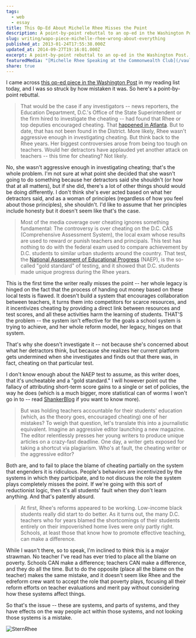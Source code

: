```yaml
---
tags:
  - web
  - essay
title: This Op-Ed About Michelle Rhee Misses the Point
description: A point-by-point rebuttal to an op-ed in the Washington Post.
slug: writing/wapo-piece-michelle-rhee-wrong-about-everything
published_at: 2013-01-24T17:55:38.000Z
updated_at: 2014-09-27T19:16:01.000Z
excerpt: A point-by-point rebuttal to an op-ed in the Washington Post.
featuredMedia: "[Michelle Rhee Speaking at the Commonwealth Club](/vault/_data/michelle-rhee-speaking-at-the-commonwealth-club.md)"
share: true
---
```


I came across [this op-ed piece in the Washington Post](http://www.washingtonpost.com/opinions/rhee-had-her-flaws-but-she-wasnt-a-cheater/2013/01/11/d84c8fa4-5a90-11e2-88d0-c4cf65c3ad15_story.html "Rhee had her flaws, but she wasn't a cheater") in my reading list today, and I was so struck by how mistaken it was. So here's a point-by-point rebuttal.

> That would be the case if any investigators -- news reporters, the Education Department, D.C.'s Office of the State Superintendent or the firm hired to investigate the cheating -- had found that Rhee or top deputies encouraged cheating. That [happened in Atlanta](http://www.washingtonpost.com/blogs/answer-sheet/post/shocking-details-of-atlanta-cheating-scandal/2011/07/06/gIQAQPhY2H_blog.html "Shocking details of Atlanta cheating scandal"). But to date, that has not been found in the District. More likely, Rhee wasn't aggressive enough in investigating cheating. But think back to the Rhee years. Her biggest controversies arose from being too tough on teachers. Would her detractors have applauded yet another attack on teachers -- this time for cheating? Not likely.

No, she wasn't aggressive enough in investigating cheating; that's the whole problem. I'm not sure at what point she decided that she wasn't going to do something because her detractors said she shouldn't (or how that at all matters), but if she did, there's a lot of other things should would be doing differently. I don't think she's ever acted based on what her detractors said, and as a woman of principles (regardless of how you feel about those principles), she shouldn't. I'd like to assume that her principles include honesty but it doesn't seem like that's the case.

> Most of the media coverage over cheating ignores something fundamental: The controversy is over cheating on the D.C. CAS (Comprehensive Assessment System), the local exam whose results are used to reward or punish teachers and principals. This test has nothing to do with the federal exam used to compare achievement by D.C. students to similar urban students around the country. That test, the [National Assessment of Educational Progress](http://nces.ed.gov/nationsreportcard/) (NAEP), is the so-called "gold standard" of testing, and it showed that D.C. students made unique progress during the Rhee years.

This is the first time the writer really misses the point -- her whole legacy is hinged on the fact that the process of handing out money based on these local tests is flawed. It doesn't build a system that encourages collaboration between teachers, it turns them into competitors for scarce resources, and it incentivizes cheating by providing a direct link between resources and test scores, and all these activities harm the learning of students. THAT'S the problem -- the system isn't effective for the goals a school system is trying to achieve, and her whole reform model, her legacy, hinges on that system.

That's why she doesn't investigate it -- not because she's concerned about what her detractors think, but because she realizes her current platform gets undermined when she investigates and finds out that there was, in fact, cheating on that particular test.

I don't know enough about the NAEP test to assume, as this writer does, that it's uncheatable and a "gold standard." I will however point out the fallacy of attributing short-term score gains to a single or set of policies, the way he does (which is a much bigger, more statistical can of worms I won't go in to -- read [ShankerBlog](http://shankerblog.org/ "Shanker Blog") if you want to know more).

> But was holding teachers accountable for their students' education (which, as the theory goes, encouraged cheating) one of her mistakes? To weigh that question, let's translate this into a journalistic equivalent. Imagine an aggressive editor launching a new magazine. The editor relentlessly presses her young writers to produce unique articles on a crazy-fast deadline. One day, a writer gets exposed for taking a shortcut via plagiarism. Who's at fault, the cheating writer or the aggressive editor?

Both are, and to fail to place the blame of cheating partially on the system that engenders it is ridiculous. People's behaviors are incentivized by the systems in which they participate, and to not discuss the role the system plays completely misses the point. If we're going with this sort of reductionist logic, then it's all students' fault when they don't learn anything. And that's patently absurd.

> At first, Rhee's reforms appeared to be working. Low-income black students really did start to do better. As it turns out, the many D.C. teachers who for years blamed the shortcomings of their students entirely on their impoverished home lives were only partly right. Schools, at least those that know how to promote effective teaching, can make a difference.

While I wasn't there, so to speak, I'm inclined to think this is a major strawman. No teacher I've read has ever tried to place all the blame on poverty. Schools CAN make a difference; teachers CAN make a difference, and they do all the time. But to do the opposite (place all the blame on the teacher) makes the same mistake, and it doesn't seem like Rhee and the edreform crew want to accept the role that poverty plays, focusing all their reform efforts on teacher evaluations and merit pay without considering how these systems affect things.

So that's the issue -- these are systems, and parts of systems, and they have effects on the way people act within those systems, and not looking those systems is a mistake.

![SternRhee](https://static.jamesdigioia.com/uploads/2013/01/stern-michelle-rhee.jpg)
